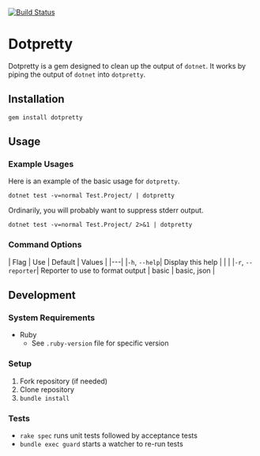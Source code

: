 [![Build Status](https://travis-ci.org/ericmeyer/dotpretty.svg?branch=master)](https://travis-ci.org/ericmeyer/dotpretty)

# Dotpretty

Dotpretty is a gem designed to clean up the output of `dotnet`. It works by piping the output of `dotnet` into `dotpretty`.

## Installation

`gem install dotpretty`

## Usage

### Example Usages

Here is an example of the basic usage for `dotpretty`.

`dotnet test -v=normal Test.Project/ | dotpretty`

Ordinarily, you will probably want to suppress stderr output.

`dotnet test -v=normal Test.Project/ 2>&1 | dotpretty`

### Command Options

| Flag | Use | Default | Values |
|---|
|`-h`, `--help`| Display this help | | |
|`-r`, `--reporter`| Reporter to use to format output | basic | basic, json |

## Development

### System Requirements

 * Ruby
    * See `.ruby-version` file for specific version

### Setup

1. Fork repository (if needed)
2. Clone repository
3. `bundle install`

### Tests

 * `rake spec` runs unit tests followed by acceptance tests
 * `bundle exec guard` starts a watcher to re-run tests
